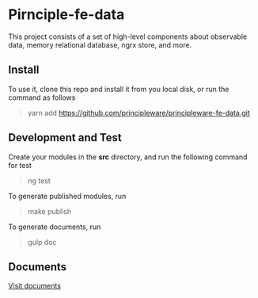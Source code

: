 # Pirnciple-fe-data

This project consists of a set of high-level components about observable data, memory relational database, ngrx store, and more. 

## Install 

To use it, clone this repo and install it from you local disk, or run the command as follows 

> yarn add https://github.com/principleware/principleware-fe-data.git

## Development and Test

Create your modules in the **src** directory, and run the following command for test

> ng test

To generate published modules, run 

> make publish

To generate documents, run 

> gulp doc

## Documents 

[Visit documents](https://principleware.github.io/principleware-fe-data)

